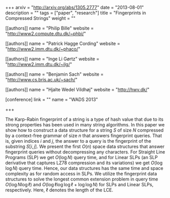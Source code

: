 +++
arxiv = "http://arxiv.org/abs/1305.2777"
date = "2013-08-01"
description = ""
tags = ["paper", "research"]
title = "Fingerprints in Compressed Strings"
weight = ""

[[authors]]
  name = "Philip Bille"
  website = "http://www2.compute.dtu.dk/~phbi/"

[[authors]]
  name = "Patrick Hagge Cording"
  website = "http://www2.imm.dtu.dk/~phaco/"

[[authors]]
  name = "Inge Li Gørtz"
  website = "http://www2.imm.dtu.dk/~ilg/"

[[authors]]
  name = "Benjamin Sach"
  website = "http://www.cs.bris.ac.uk/~sach/"
  
[[authors]]
  name = "Hjalte Wedel Vildhøj"
  website = "http://hwv.dk/"

[conference]
  link = ""
  name = "WADS 2013"

+++

The Karp-Rabin fingerprint of a string is a type of hash value that due to its strong properties has been used in many string algorithms. In this paper we show how to construct a data structure for a string $S$ of size $N$ compressed by a context-free grammar of size $n$ that answers fingerprint queries. That is, given indices $i$ and $j$, the answer to a query is the fingerprint of the substring $S[i,j]$. We present the first $O(n)$ space data structures that answer fingerprint queries without decompressing any characters. For Straight Line Programs (SLP) we get $O(\log N)$ query time, and for Linear SLPs (an SLP derivative that captures LZ78 compression and its variations) we get $O(\log \log N)$ query time. Hence, our data structures has the same time and space complexity as for random access in SLPs. We utilize the fingerprint data structures to solve the longest common extension problem in query time $O(\log N\log \ell)$ and $O(\log \ell \log\log \ell + \log\log N)$ for SLPs and Linear SLPs, respectively. Here, $\ell$ denotes the length of the LCE.